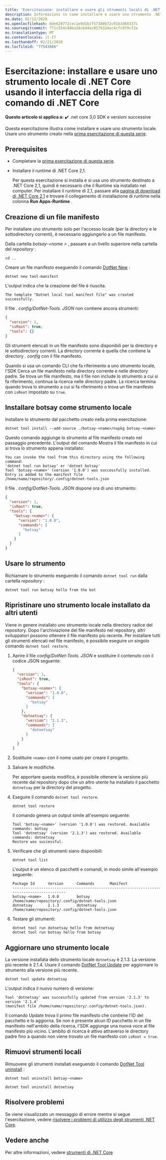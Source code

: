 ```yaml
---
title: 'Esercitazione: installare e usare gli strumenti locali di .NET Core'
description: Informazioni su come installare e usare uno strumento .NET come strumento locale.
ms.date: 02/12/2020
ms.openlocfilehash: 6de620772cec1e9d1b1f57380b72c0163d68337c
ms.sourcegitcommit: 771c554c84ba38cbd4ac0578324ec4cfc979cf2e
ms.translationtype: MT
ms.contentlocale: it-IT
ms.lasthandoff: 02/21/2020
ms.locfileid: "77543866"
---
```

# <a name="tutorial-install-and-use-a-net-core-local-tool-using-the-net-core-cli"></a>Esercitazione: installare e usare uno strumento locale di .NET Core usando il interfaccia della riga di comando di .NET Core

**Questo articolo si applica a:** ✔️ .net core 3,0 SDK e versioni successive

Questa esercitazione illustra come installare e usare uno strumento locale. Usare uno strumento creato nella [prima esercitazione di questa serie](global-tools-how-to-create.md).

## <a name="prerequisites"></a>Prerequisites

* Completare la [prima esercitazione di questa serie](global-tools-how-to-create.md).
* Installare il runtime di .NET Core 2,1.

  Per questa esercitazione si installa e si usa uno strumento destinato a .NET Core 2,1, quindi è necessario che il Runtime sia installato nel computer. Per installare il runtime di 2,1, passare alla [pagina di download di .NET Core 2,1](https://dotnet.microsoft.com/download/dotnet-core/2.1) e trovare il collegamento di installazione di runtime nella colonna **Run Apps-Runtime** .

## <a name="create-a-manifest-file"></a>Creazione di un file manifesto

Per installare uno strumento solo per l'accesso locale (per la directory e le sottodirectory correnti), è necessario aggiungerlo a un file manifesto. 

Dalla cartella *botsay-\<nome >* , passare a un livello superiore nella cartella del *repository* :

```console
cd ..
```

Creare un file manifesto eseguendo il comando [DotNet New](dotnet-new.md) :

```dotnetcli
dotnet new tool-manifest
```

L'output indica che la creazione del file è riuscita.

```console
The template "Dotnet local tool manifest file" was created successfully.
```

Il file *. config/DotNet-Tools. JSON* non contiene ancora strumenti:

```json
{
  "version": 1,
  "isRoot": true,
  "tools": {}
}
```

Gli strumenti elencati in un file manifesto sono disponibili per la directory e le sottodirectory correnti. La directory corrente è quella che contiene la directory *. config* con il file manifesto.

Quando si usa un comando CLI che fa riferimento a uno strumento locale, l'SDK Cerca un file manifesto nella directory corrente e nelle directory padre. Se trova un file manifesto, ma il file non include lo strumento a cui si fa riferimento, continua la ricerca nelle directory padre. La ricerca termina quando trova lo strumento a cui si fa riferimento o trova un file manifesto con `isRoot` impostato su `true`.

## <a name="install-botsay-as-a-local-tool"></a>Installare botsay come strumento locale

Installare lo strumento dal pacchetto creato nella prima esercitazione:

```dotnetcli
dotnet tool install --add-source ./botsay-<name>/nupkg botsay-<name>
```

Questo comando aggiunge lo strumento al file manifesto creato nel passaggio precedente. L'output del comando Mostra il file manifesto in cui si trova lo strumento appena installato:

 ```console
 You can invoke the tool from this directory using the following command:
 'dotnet tool run botsay' or 'dotnet botsay'
 Tool 'botsay-<name>' (version '1.0.0') was successfully installed.
 Entry is added to the manifest file /home/name/repository/.config/dotnet-tools.json
 ```

Il file *. config/DotNet-Tools. JSON* dispone ora di uno strumento:

```json
{
  "version": 1,
  "isRoot": true,
  "tools": {
    "botsay-<name>": {
      "version": "1.0.0",
      "commands": [
        "botsay"
      ]
    }
  }
}
```

## <a name="use-the-tool"></a>Usare lo strumento

Richiamare lo strumento eseguendo il comando `dotnet tool run` dalla cartella *repository* :

```dotnetcli
dotnet tool run botsay hello from the bot
```

## <a name="restore-a-local-tool-installed-by-others"></a>Ripristinare uno strumento locale installato da altri utenti

Viene in genere installato uno strumento locale nella directory radice del repository. Dopo l'archiviazione del file manifesto nel repository, altri sviluppatori possono ottenere il file manifesto più recente. Per installare tutti gli strumenti elencati nel file manifesto, è possibile eseguire un singolo comando `dotnet tool restore`.

1. Aprire il file *config/DotNet-Tools. JSON* e sostituire il contenuto con il codice JSON seguente:

   ```json
   {
     "version": 1,
     "isRoot": true,
     "tools": {
       "botsay-<name>": {
         "version": "1.0.0",
         "commands": [
           "botsay"
         ]
       },
       "dotnetsay": {
         "version": "2.1.3",
         "commands": [
           "dotnetsay"
         ]
       }
     }
   }
   ```

1. Sostituire `<name>` con il nome usato per creare il progetto.

1. Salvare le modifiche.

   Per apportare questa modifica, è possibile ottenere la versione più recente dal repository dopo che un altro utente ha installato il pacchetto `dotnetsay` per la directory del progetto. 

1. Eseguire il comando `dotnet tool restore`.

   ```dotnetcli
   dotnet tool restore
   ```

   Il comando genera un output simile all'esempio seguente:

   ```console
   Tool 'botsay-<name>' (version '1.0.0') was restored. Available commands: botsay
   Tool 'dotnetsay' (version '2.1.3') was restored. Available commands: dotnetsay
   Restore was successful.
   ```

1. Verificare che gli strumenti siano disponibili:

   ```dotnetcli
   dotnet tool list
   ```

   L'output è un elenco di pacchetti e comandi, in modo simile all'esempio seguente:

   ```console
   Package Id      Version      Commands       Manifest
   -------------------------------------------------------------------------------------------
   botsay-<name>   1.0.0        botsay         /home/name/repository/.config/dotnet-tools.json
   dotnetsay       2.1.3        dotnetsay      /home/name/repository/.config/dotnet-tools.json
   ```

1. Testare gli strumenti:

   ```dotnetcli
   dotnet tool run dotnetsay hello from dotnetsay
   dotnet tool run botsay hello from botsay
   ```

## <a name="update-a-local-tool"></a>Aggiornare uno strumento locale

La versione installata dello strumento locale `dotnetsay` è 2.1.3.  La versione più recente è 2.1.4. Usare il comando [DotNet Tool Update](dotnet-tool-update.md) per aggiornare lo strumento alla versione più recente.

```dotnetcli
dotnet tool update dotnetsay
```

L'output indica il nuovo numero di versione:

```console
Tool 'dotnetsay' was successfully updated from version '2.1.3' to version '2.1.4'
(manifest file /home/name/repository/.config/dotnet-tools.json).
```

Il comando Update trova il primo file manifesto che contiene l'ID del pacchetto e lo aggiorna. Se non è presente alcun ID pacchetto in un file manifesto nell'ambito della ricerca, l'SDK aggiunge una nuova voce al file manifesto più vicino. L'ambito di ricerca è attivo attraverso le directory padre fino a quando non viene trovato un file manifesto con `isRoot = true`.

## <a name="remove-local-tools"></a>Rimuovi strumenti locali

Rimuovere gli strumenti installati eseguendo il comando [DotNet Tool uninstall](dotnet-tool-uninstall.md) :

```dotnetcli
dotnet tool uninstall botsay-<name>
```

```dotnetcli
dotnet tool uninstall dotnetsay
```

## <a name="troubleshoot"></a>Risolvere problemi

Se viene visualizzato un messaggio di errore mentre si segue l'esercitazione, vedere [risolvere i problemi di utilizzo degli strumenti .NET Core](troubleshoot-usage-issues.md).

## <a name="see-also"></a>Vedere anche

Per altre informazioni, vedere [strumenti di .NET Core](global-tools.md)
